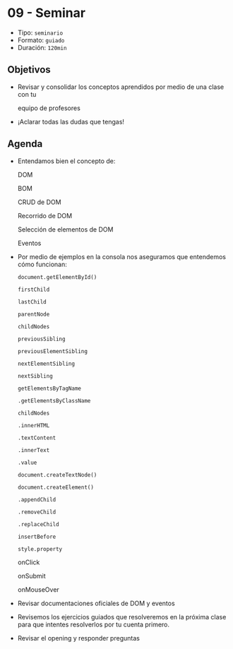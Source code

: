 # 09 - Seminar

* Tipo: `seminario`
* Formato: `guiado`
* Duración: `120min`

## Objetivos

* Revisar y consolidar los conceptos aprendidos por medio de una clase con tu

  equipo de profesores

* ¡Aclarar todas las dudas que tengas!

## Agenda

* Entendamos bien el concepto de:

  DOM

  BOM

  CRUD de DOM

  Recorrido de DOM

  Selección de elementos de DOM

  Eventos

* Por medio de ejemplos en la consola nos aseguramos que entendemos cómo funcionan:

  `document.getElementById()`

  `firstChild`

  `lastChild`

  `parentNode`

  `childNodes`

  `previousSibling`

  `previousElementSibling`

  `nextElementSibling`

  `nextSibling`

  `getElementsByTagName`

  `.getElementsByClassName`

  `childNodes`

  `.innerHTML`

  `.textContent`

  `.innerText`

  `.value`

  `document.createTextNode()`

  `document.createElement()`

  `.appendChild`

  `.removeChild`

  `.replaceChild`

  `insertBefore`

  `style.property`

  onClick

  onSubmit

  onMouseOver

* Revisar documentaciones oficiales de DOM y eventos
* Revisemos los ejercicios guiados que resolveremos en la próxima clase para que intentes resolverlos por tu cuenta primero.
* Revisar el opening y responder preguntas

